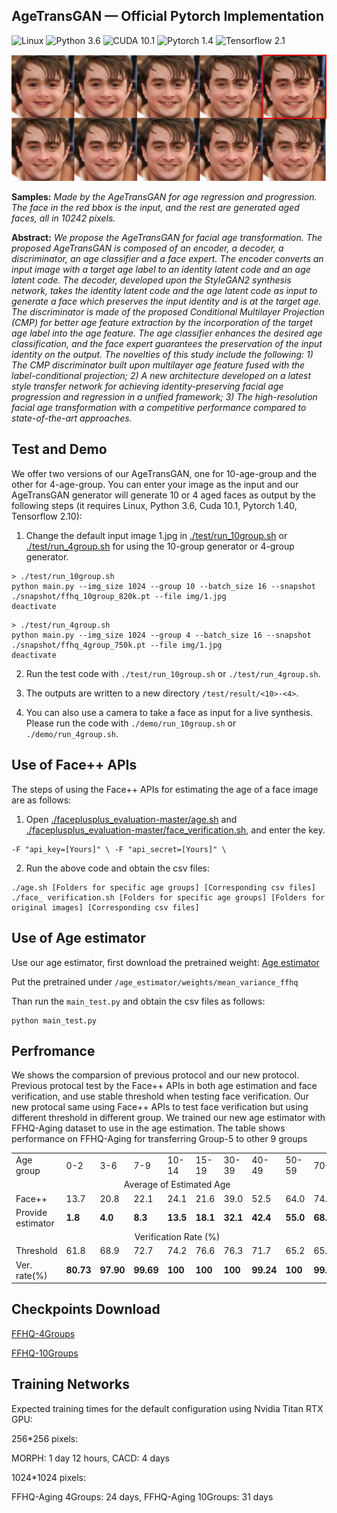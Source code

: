## AgeTransGAN &mdash; Official Pytorch Implementation
![Linux](https://img.shields.io/badge/System-Linux-green.svg?style=plastic)
![Python 3.6](https://img.shields.io/badge/python-3.6-green.svg?style=plastic)
![CUDA 10.1](https://img.shields.io/badge/cuda-10.1-green.svg?style=plastic)
![Pytorch 1.4](https://img.shields.io/badge/pytorch-1.40-green.svg?style=plastic)
![Tensorflow 2.1](https://img.shields.io/badge/tensorflow-2.10-green.svg?style=plastic)

![Teaser image](./Sample1.png)

**Samples:** *Made by the AgeTransGAN for age regression and progression. The face in the red bbox is the input, and the rest are generated aged faces, all in 10242 pixels.*

**Abstract:** *We propose the AgeTransGAN for facial age transformation. The proposed AgeTransGAN is composed of an encoder, a decoder, a discriminator, an age classifier and a face expert. The encoder converts an input image with a target age label to an identity latent code and an age latent code. The decoder, developed upon the StyleGAN2 synthesis network, takes the identity latent code and the age latent code as input to generate a face which preserves the input identity and is at the target age. The discriminator is made of the proposed Conditional Multilayer Projection (CMP) for better age feature extraction by the incorporation of the target age label into the age feature. The age classifier enhances the desired age classification, and the face expert guarantees the preservation of the input identity on the output. The novelties of this study include the following: 1) The CMP discriminator built upon multilayer age feature fused with the label-conditional projection; 2) A new architecture developed on a latest style transfer network for achieving identity-preserving facial age progression and regression in a unified framework; 3) The high-resolution facial age transformation with a competitive performance compared to state-of-the-art approaches.*



## Test and Demo
We offer two versions of our AgeTransGAN, one for 10-age-group and the other for 4-age-group. You can enter your image as the input and our AgeTransGAN generator will generate 10 or 4 aged faces as output by the following steps (it requires Linux, Python 3.6, Cuda 10.1, Pytorch 1.40, Tensorflow 2.10):

1. Change the default input image 1.jpg in [./test/run_10group.sh](./test/run_10group.sh) or [./test/run_4group.sh](./test/run_4group.sh) for using the 10-group generator or 4-group generator. 
```
> ./test/run_10group.sh
python main.py --img_size 1024 --group 10 --batch_size 16 --snapshot ./snapshot/ffhq_10group_820k.pt --file img/1.jpg
deactivate
```
```
> ./test/run_4group.sh
python main.py --img_size 1024 --group 4 --batch_size 16 --snapshot ./snapshot/ffhq_4group_750k.pt --file img/1.jpg
deactivate
```
2. Run the test code with `./test/run_10group.sh` or `./test/run_4group.sh`.

3. The outputs are written to a new directory  `/test/result/<10>-<4>`.

4. You can also use a camera to take a face as input for a live synthesis. Please run the code with `./demo/run_10group.sh` or `./demo/run_4group.sh`.

## Use of Face++ APIs
The steps of using the Face++ APIs for estimating the age of a face image are as follows:

1. Open [./faceplusplus_evaluation-master/age.sh](./faceplusplus_evaluation-master/age.sh) and [./faceplusplus_evaluation-master/face_verification.sh](./faceplusplus_evaluation-master/face_verification.sh), and enter the key.
```
-F "api_key=[Yours]" \ -F "api_secret=[Yours]" \
```

2. Run the above code and obtain the csv files:
```
./age.sh [Folders for specific age groups] [Corresponding csv files]
./face_ verification.sh [Folders for specific age groups] [Folders for original images] [Corresponding csv files]
```
## Use of Age estimator
Use our age estimator, first download the pretrained weight:
[Age estimator](https://drive.google.com/file/d/1_CIp-diGwfBgc-aRBfRkAZP4QuVmxXmf/view?usp=sharing)

Put the pretrained under  `/age_estimator/weights/mean_variance_ffhq`

Than run the `main_test.py` and obtain the csv files as follows:
```
python main_test.py
```

## Perfromance
We shows the comparsion of previous protocol and our new protocol. Previous protocal test by the Face++ APIs in both age estimation and face verification, and use stable threshold when testing face verification. Our new protocal same using Face++ APIs to test face verification but using different threshold in different group. We trained our new age estimator with FFHQ-Aging dataset to use in the age estimation. The table shows performance on FFHQ-Aging for transferring Group-5 to other 9 groups
<table>
   <tr>
      <td>Age group</td>
      <td>0-2</td>
      <td>3-6</td>
      <td>7-9</td>
      <td>10-14</td>
      <td>15-19</td>
      <td>30-39</td>
      <td>40-49</td>
      <td>50-59</td>
      <td>70+</td>
   </tr>
   <tr>
      <td colspan="10" align="center">Average of Estimated Age</td>
   </tr>
<!--    <tr>
      <td>Raw data</td>
      <td>8.79</td>
      <td>18.03</td>
      <td>24.38</td>
      <td>26.02</td>
      <td>26.46</td>
      <td>40.1</td>
      <td>51.9</td>
      <td>64.65</td>
      <td>74.8</td>
   </tr> -->
   <tr>
      <td>Face++</td>
      <td>13.7</td>
      <td>20.8</td>
      <td>22.1</td>
      <td>24.1</td>
      <td>21.6</td>
      <td>39.0</td>
      <td>52.5</td>
      <td>64.0</td>
      <td>74.3</td>
   </tr>
   <tr>
      <td>Provide estimator</td>
      <td><b>1.8</td>
      <td><b>4.0</td>
      <td><b>8.3</td>
      <td><b>13.5</td>
      <td><b>18.1</td>
      <td><b>32.1</td>
      <td><b>42.4</td>
      <td><b>55.0</td>
      <td><b>68.4</td>
   </tr>
   <tr>
      <td colspan="10" align="center">Verification Rate (%)</td>
   </tr>
   <tr>
      <td>Threshold</td>
      <td>61.8</td>
      <td>68.9</td>
      <td>72.7</td>
      <td>74.2</td>
      <td>76.6</td>
      <td>76.3</td>
      <td>71.7</td>
      <td>65.2</td>
      <td>65.2</td>
   </tr>
   <tr>
      <td>Ver. rate(%)</td>
      <td><b>80.73</td>
      <td><b>97.90</td>
      <td><b>99.69</td>
      <td><b>100</td>
      <td><b>100</td>
      <td><b>100</td>
      <td><b>99.24</td>
      <td><b>100</td>
      <td><b>99.37</td>
   </tr>
</table>


## Checkpoints Download
[FFHQ-4Groups](https://drive.google.com/file/d/1YkibK_42YiumJePqUagZqlYkunKNv8B7/view?usp=sharing)

[FFHQ-10Groups](https://drive.google.com/file/d/1a3GXTGjch9rl-_JRiIfM5cbM1jCPpQHY/view?usp=sharing)

## Training Networks
Expected training times for the default configuration using Nvidia Titan RTX GPU:

256*256 pixels:

MORPH: 1 day 12 hours, CACD: 4 days

1024*1024 pixels:

FFHQ-Aging 4Groups: 24 days, FFHQ-Aging 10Groups: 31 days

